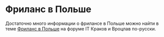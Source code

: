 # Фриланс в Польше

Достаточно много информации о фрилансе в Польше можно найти в теме [Фриланс в Польше](http://quattrolife.createaforum.com/10701088108010761080109510771089108210801077-1080-1092108010851072108510891086107410991077-1074108610871088108610891099/1060108810801083107210851089-1074-105510861083110010961077/) на форуме IT Краков и Вроцлав по-русски.